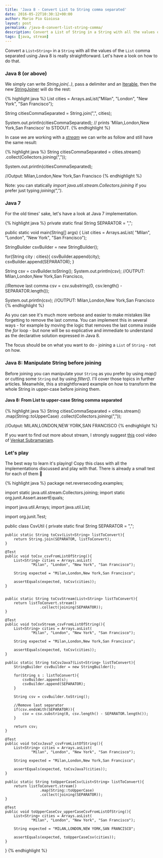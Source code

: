 ```yaml
---
title: 'Java 8 - Convert List to String comma separated'
date: 2016-05-22T10:30:12+00:00
author: Mario Pio Gioiosa
layout: post
permalink: /java-8-convert-list-string-comma/
description: Convert a List of String in a String with all the values of the List comma separated, using Java 8, is really straightforward.
tags: [java, stream]
---
```

Convert a `List<String>` in a `String` with all the values of the `List` comma separated using Java 8 is really straightforward.
Let's have a look on how to do that.

### Java 8 (or above)
We simply can write _String.join(..)_, pass a delimiter and an [Iterable](https://docs.oracle.com/javase/8/docs/api/java/lang/Iterable.html), then the new [StringJoiner](https://docs.oracle.com/javase/8/docs/api/java/util/StringJoiner.html) will do the rest:

{% highlight java %}
List<String> cities = Arrays.asList("Milan",
                                    "London",
                                    "New York",
                                    "San Francisco");

String citiesCommaSeparated = String.join(",", cities);

System.out.println(citiesCommaSeparated);
// prints 'Milan,London,New York,San Francisco' to STDOUT.
{% endhighlight %}

In case we are working with a _[stream](https://docs.oracle.com/javase/8/docs/api/java/util/stream/package-summary.html)_ we can write as follow and still have the same result:

{% highlight java %}
String citiesCommaSeparated = cities.stream()
                                    .collect(Collectors.joining(","));

System.out.println(citiesCommaSeparated);

//Output: Milan,London,New York,San Francisco
{% endhighlight %}


Note: you can statically *import java.util.stream.Collectors.joining* if you prefer just typing *joining(",")*.

### Java 7
For the old times' sake, let's have a look at Java 7 implementation.

{% highlight java %}
private static final String SEPARATOR = ",";

public static void main(String[] args) {
  List<String> cities = Arrays.asList(
                                "Milan",
                                "London",
                                "New York",
                                "San Francisco");

  StringBuilder csvBuilder = new StringBuilder();

  for(String city : cities){
    csvBuilder.append(city);
    csvBuilder.append(SEPARATOR);
  }

  String csv = csvBuilder.toString();
  System.out.println(csv);
  //OUTPUT: Milan,London,New York,San Francisco,

  //Remove last comma
  csv = csv.substring(0, csv.length() - SEPARATOR.length());

  System.out.println(csv);
  //OUTPUT: Milan,London,New York,San Francisco
{% endhighlight %}


As you can see it's much more verbose and easier to make mistakes like forgetting to remove the last comma. You can implement this in several ways - for example by moving the logic that removes the last comma inside the *for* loop - but none will be so explicative and immediate to understand as the declarative solution expressed in Java 8.

The focus should be on what you want to do - joining a `List` of `String` - not on how.

### Java 8: Manipulate String before joining
Before joining you can manipulate your `String` as you prefer by using *map()* or cutting some `String` out by using *filter()*.  I'll cover those topics in further articles. Meanwhile, this a straightforward example on how to transform the whole String in upper-case before joining them.

#### Java 8: From List to upper-case String comma separated
{% highlight java %}
String citiesCommaSeparated = cities.stream()
                                    .map(String::toUpperCase)
                                    .collect(Collectors.joining(","));

//Output: MILAN,LONDON,NEW YORK,SAN FRANCISCO
{% endhighlight %}

If you want to find out more about stream, I strongly suggest [this](https://vimeo.com/124034512) cool video of [Venkat Subramaniam](https://twitter.com/venkat_s).

### Let's play

The best way to learn it's playing! Copy this class with all the implementations discussed and play with that. There is already a small test for each of them 🙂

{% highlight java %}
package net.reversecoding.examples;

import static java.util.stream.Collectors.joining;
import static org.junit.Assert.assertEquals;

import java.util.Arrays;
import java.util.List;

import org.junit.Test;

public class CsvUtil {
    private static final String SEPARATOR = ",";

    public static String toCsv(List<String> listToConvert){
        return String.join(SEPARATOR, listToConvert);
    }

    @Test
    public void toCsv_csvFromListOfString(){
        List<String> cities = Arrays.asList(
                "Milan", "London", "New York", "San Francisco");

        String expected = "Milan,London,New York,San Francisco";

        assertEquals(expected, toCsv(cities));
    }


    public static String toCsvStream(List<String> listToConvert){
        return listToConvert.stream()
                    .collect(joining(SEPARATOR));
    }

    @Test
    public void toCsvStream_csvFromListOfString(){
        List<String> cities = Arrays.asList(
                "Milan", "London", "New York", "San Francisco");

        String expected = "Milan,London,New York,San Francisco";

        assertEquals(expected, toCsv(cities));
    }

    public static String toCsvJava7(List<String> listToConvert){
        StringBuilder csvBuilder = new StringBuilder();

        for(String s : listToConvert){
            csvBuilder.append(s);
            csvBuilder.append(SEPARATOR);
        }

        String csv = csvBuilder.toString();

        //Remove last separator
        if(csv.endsWith(SEPARATOR)){
            csv = csv.substring(0, csv.length() - SEPARATOR.length());
        }

        return csv;
    }

    @Test
    public void toCsvJava7_csvFromListOfString(){
        List<String> cities = Arrays.asList(
                "Milan", "London", "New York", "San Francisco");

        String expected = "Milan,London,New York,San Francisco";

        assertEquals(expected, toCsvJava7(cities));
    }

    public static String toUpperCaseCsv(List<String> listToConvert){
        return listToConvert.stream()
                    .map(String::toUpperCase)
                    .collect(joining(SEPARATOR));
    }

    @Test
    public void toUpperCaseCsv_upperCaseCsvFromListOfString(){
        List<String> cities = Arrays.asList(
                "Milan", "London", "New York", "San Francisco");

        String expected = "MILAN,LONDON,NEW YORK,SAN FRANCISCO";

        assertEquals(expected, toUpperCaseCsv(cities));
    }
}
{% endhighlight %}